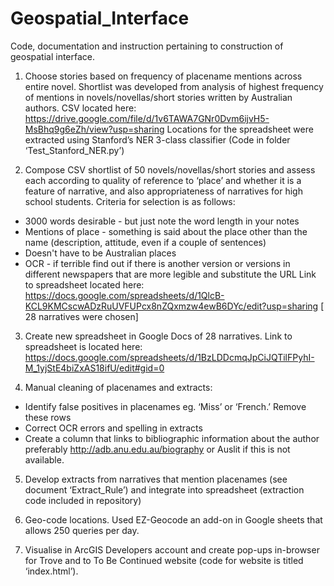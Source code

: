 # Geospatial_Interface
Code, documentation and instruction pertaining to construction of geospatial interface. 

1.	Choose stories based on frequency of placename mentions across entire novel. Shortlist was developed from analysis of highest frequency of mentions in novels/novellas/short stories written by Australian authors. 
CSV located here: https://drive.google.com/file/d/1v6TAWA7GNr0Dvm6ijvH5-MsBhq9g6eZh/view?usp=sharing
Locations for the spreadsheet were extracted using Stanford’s NER 3-class classifier (Code in folder ‘Test_Stanford_NER.py’)

2.	Compose CSV shortlist of 50 novels/novellas/short stories and assess each according to  quality of reference to ‘place’ and whether it is a feature of narrative, and also appropriateness of narratives for high school students. Criteria for selection is as follows:
-	3000 words desirable - but just note the word length in your notes
-	Mentions of place - something is said about the place other than the name (description, attitude, even if a couple of sentences)
-	Doesn't have to be Australian places
-	OCR - if terrible find out if there is another version or versions in different newspapers that are more legible and substitute the URL
 Link to spreadsheet located here: https://docs.google.com/spreadsheets/d/1QlcB-KCL9KMCscwADzRuUVFUPcx8nZQxmzw4ewB6DYc/edit?usp=sharing
[ 28 narratives were chosen]

3. Create new spreadsheet in Google Docs of 28 narratives. Link to spreadsheet is located here: https://docs.google.com/spreadsheets/d/1BzLDDcmqJpCiJQTilFPyhI-M_1yjStE4biZxAS18ifU/edit#gid=0

4. Manual cleaning of placenames and extracts:
-	Identify false positives in placenames eg. ‘Miss’ or ‘French.’ Remove these rows
-	Correct OCR errors and spelling in extracts
-	Create a column that links to bibliographic information about the author preferably http://adb.anu.edu.au/biography or Auslit if this is not available. 
 
5.	Develop extracts from narratives that mention placenames (see document ‘Extract_Rule’) and integrate into spreadsheet (extraction code included in repository)

6.	Geo-code locations. Used EZ-Geocode an add-on in Google sheets that allows 250 queries per day.

7.	Visualise in ArcGIS Developers account and create pop-ups in-browser for Trove and to To Be Continued website (code for website is titled ‘index.html’).
